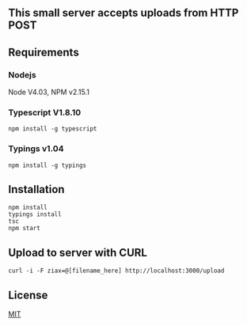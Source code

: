 ## This small server accepts uploads from HTTP POST

## Requirements

### Nodejs

Node V4.03, NPM v2.15.1

### Typescript V1.8.10
```
npm install -g typescript
```
### Typings v1.04
```
npm install -g typings
```

## Installation
```
npm install
typings install
tsc
npm start
```


## Upload to server with CURL

```
curl -i -F ziax=@[filename_here] http://localhost:3000/upload

```

## License

[MIT](LICENSE)